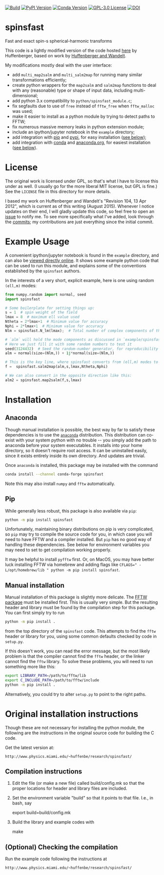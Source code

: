 [![Build](https://github.com/moble/spinsfast/actions/workflows/build.yml/badge.svg)](https://github.com/moble/spinsfast/actions/workflows/build.yml)
[![PyPI Version](https://img.shields.io/pypi/v/spinsfast?color=)](https://pypi.org/project/spinsfast/)
[![Conda Version](https://img.shields.io/conda/vn/conda-forge/spinsfast.svg)](https://anaconda.org/conda-forge/spinsfast)
[![GPL-3.0 License](https://img.shields.io/github/license/moble/spinsfast.svg)](https://github.com/moble/spinsfast/blob/main/LICENSE)
[![DOI](https://zenodo.org/badge/30340582.svg)](https://zenodo.org/badge/latestdoi/30340582)

# spinsfast
Fast and exact spin-s spherical-harmonic transforms

This code is a lightly modified version of the code hosted
[here](http://astrophysics.physics.fsu.edu/~huffenbe/research/spinsfast/index.html)
by Huffenberger, based on work by
[Huffenberger and Wandelt](http://stacks.iop.org/0067-0049/189/255).

My modifications mostly deal with the user interface:

  * add `multi_map2salm` and `multi_salm2map` for running many similar transformations efficiently;
  * create python wrappers for the `map2salm` and `salm2map` functions to deal with any (reasonable)
    type or shape of input data, including multi-dimensional;
  * add python 3.x compatibility to `python/spinsfast_module.c`;
  * fix segfaults due to use of `free` instead of `fftw_free` when `fftw_malloc` was used;
  * make it easier to install as a python module by trying to detect paths to
    FFTW;
  * fix numerous massive memory leaks in python extension module;
  * include an ipython/jupyter notebook in the `example` directory;
  * add integration with [pip](https://pypi.python.org/pypi/pip)
    and [pypi](https://pypi.python.org/pypi/spinsfast), for easy installation
    ([see below](#installation));
  * add integration with [conda](https://conda.io/docs/)
    and [anaconda.org](https://anaconda.org/moble/spinsfast), for easiest installation
    ([see below](#installation)).

# License

The original work is licensed under GPL, so that's what I have to license this
under as well.  (I usually go for the more liberal MIT license, but GPL is
fine.)  See the `LICENSE` file in this directory for more details.

I based my work on Huffenberger and Wandelt's "Revision 104, 13 Apr 2012",
which is current as of this writing (August 2015).  Whenever I notice updates
on their end, I will gladly update this code, so feel free to open an
[issue](https://github.com/moble/spinsfast/issues) to notify me.  To see more
specifically what I've added, look through the
[commits](https://github.com/moble/spinsfast/commits/master); my contributions
are just everything since the initial commit.


# Example Usage

A convenient ipython/jupyter notebook is found in the `example` directory, and
can also be
[viewed directly online](http://nbviewer.ipython.org/github/moble/spinsfast/blob/master/example/spinsfast.ipynb).
It shows some example python code that can be used to run this module, and
explains some of the conventions established by the `spinsfast` authors.

In the interests of a very short, explicit example, here is one using random `(ell,m)` modes:

```python
from numpy.random import normal, seed
import spinsfast

# Some boilerplate for setting things up:
s = 1  # spin weight of the field
lmax = 8  # maximum ell value used
Ntheta = 2*lmax+1  # Minimum value for accuracy
Nphi = 2*lmax+1  # Minimum value for accuracy
Nlm = spinsfast.N_lm(lmax);  # Total number of complex components of the mode decomposition

# `alm` will hold the mode components as discussed in `example/spinsfast.ipynb`
# Here we just fill it with some random numbers to test it
seed(3124432)  # Seed the random-number generator, for reproducibility
alm = normal(size=(Nlm,)) + 1j*normal(size=(Nlm,))

# This is the key line, where spinsfast converts from (ell,m) modes to values in physical space
f =  spinsfast.salm2map(alm,s,lmax,Ntheta,Nphi)

# We can also convert in the opposite direction like this:
alm2 = spinsfast.map2salm(f,s,lmax)
```


# Installation

## Anaconda

Though manual installation is possible, the best way by far to satisfy these
dependencies is to use the [`anaconda`](http://continuum.io/downloads)
distribution.  This distribution can co-exist with your system python with no
trouble -- you simply add the path to anaconda before your system executables.
It installs into your home directory, so it doesn't require root access.  It
can be uninstalled easily, since it exists entirely inside its own directory.
And updates are trivial.

Once `anaconda` is installed, this package may be installed with the command

```bash
conda install --channel conda-forge spinsfast
```

Note this may also install `numpy` and `fftw` automatically.


## Pip

While generally less robust, this package is also available via `pip`:

```bash
python -m pip install spinsfast
```

Unfortunately, maintaining binary distributions on pip is very complicated, so `pip` may try to
compile the source code for you, in which case you will need to have FFTW and a compiler installed.
But `pip` has no good way of handling these dependencies.  See below for environment variables you
may need to set to get compilation working properly.

It may be helpful to install `pyfftw` first.  Or, on MacOS, you may have better luck installing FFTW
via homebrew and adding flags like `CFLAGS=" -L/opt/homebrew/lib " python -m pip install spinsfast`.


## Manual installation

Manual installation of this package is slightly more delicate.  The [FFTW
package](http://www.fftw.org/) must be installed first.  This is usually very simple.  But the
resulting header and library must be found by the compilation step for this package.  You can first
simply try to run

```bash
python -m pip install .
```

from the top directory of the `spinsfast` code.  This attempts to find the `fftw` header or library
for you, using some common defaults checked by code in `setup.py`.

If this doesn't work, you can read the error message, but the most likely problem is that the
compiler cannot find the `fftw` header, or the linker cannot find the `fftw` library.  To solve
these problems, you will need to run something more like this:

```bash
export LIBRARY_PATH=/path/to/fftw/lib
export C_INCLUDE_PATH=/path/to/fftw/include
python -m pip install .
```

Alternatively, you could try to alter `setup.py` to point to the right paths.


# Original installation instructions

Though these are not necessary for installing the python module, the following
are the instructions in the original source code for building the C code.

Get the latest version at:

    http://www.physics.miami.edu/~huffenbe/research/spinsfast/

## Compilation instructions

  1. Edit the file (or make a new file) called build/config.mk so that the proper locations for header and library files are included.

  2. Set the environment variable "build" so that it points to that file. I.e., in bash, say

        export build=build/config.mk 

  3. Build the library and example codes with 

        make

## (Optional) Checking the compilation

Run the example code following the instructions at 

    http://www.physics.miami.edu/~huffenbe/research/spinsfast/
